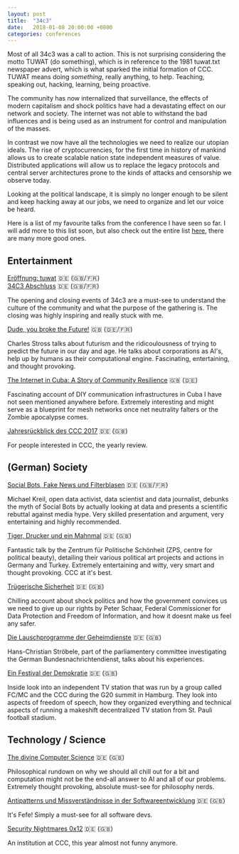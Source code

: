 ```yaml
---
layout: post
title:  "34c3"
date:   2018-01-08 20:00:00 +0800
categories: conferences
---
```


Most of all 34c3 was a call to action. This is not surprising considering the motto TUWAT (do something), which is in reference to the 1981 tuwat.txt newspaper advert, which is what sparked the initial formation of CCC. TUWAT means doing *something*, really anything, to help. Teaching, speaking out, hacking, learning, being proactive.

The community has now internalized that surveillance, the effects of modern capitalism and shock politics have had a devastating effect on our network and society. The internet was not able to withstand the bad influences and is being used as an instrument for control and manipulation of the masses.

In contrast we now have all the technologies we need to realize our utopian ideals. The rise of cryptocurrencies, for the first time in history of mankind allows us to create scalable nation state independent measures of value. Distributed applications will allow us to replace the legacy protocols and central server architectures prone to the kinds of attacks and censorship we observe today.

Looking at the political landscape, it is simply no longer enough to be silent and keep hacking away at our jobs, we need to organize and let our voice be heard.

Here is a list of my favourite talks from the conference I have seen so far. I will add more to this list soon, but also check out the entire list [here](https://media.ccc.de/c/34c3), there are many more good ones.

## Entertainment

[Eröffnung: tuwat](https://media.ccc.de/v/34c3-9292-eroffnung_tuwat) 🇩🇪 (🇬🇧/🇫🇷)  
[34C3 Abschluss](https://media.ccc.de/v/34c3-9293-abschluss) 🇩🇪 (🇬🇧/🇫🇷)

The opening and closing events of 34c3 are a must-see to understand the culture of the community and what the purpose of the gathering is. The closing was highly inspiring and really stuck with me.

[Dude, you broke the Future!](https://media.ccc.de/v/34c3-9270-dude_you_broke_the_future) 🇬🇧 (🇩🇪/🇫🇷)

Charles Stross talks about futurism and the ridicoulousness of trying to predict the future in our day and age. He talks about corporations as AI's, help up by humans as their computational engine. Fascinating, entertaining, and thought provoking.

[The Internet in Cuba: A Story of Community Resilience](https://media.ccc.de/v/34c3-8740-the_internet_in_cuba_a_story_of_community_resilience) 🇬🇧 (🇩🇪)

Fascinating account of DIY communication infrastructures in Cuba I have not seen mentioned anywhere before. Extremely interesting and might serve as a blueprint for mesh networks once net neutrality falters or the Zombie apocalypse comes.

[Jahresrückblick des CCC 2017](https://media.ccc.de/v/34c3-9262-jahresruckblick_des_ccc_2017) 🇩🇪 (🇬🇧)

For people interested in CCC, the yearly review.

## (German) Society

[Social Bots, Fake News und Filterblasen](https://media.ccc.de/v/34c3-9268-social_bots_fake_news_und_filterblasen) 🇩🇪 (🇬🇧/🇫🇷)

Michael Kreil, open data activist, data scientist and data journalist, debunks the myth of Social Bots by actually looking at data and presents a scientific rebuttal against media hype. Very skilled presentation and argument, very entertaining and highly recommended.

[Tiger, Drucker und ein Mahnmal](https://media.ccc.de/v/34c3-8896-tiger_drucker_und_ein_mahnmal) 🇩🇪 (🇬🇧)

Fantastic talk by the Zentrum für Politische Schönheit (ZPS, centre for political beauty), detailing their various political art projects and actions in Germany and Turkey. Extremely entertaining and witty, very smart and thought provoking. CCC at it's best.

[Trügerische Sicherheit](https://media.ccc.de/v/34c3-9287-trugerische_sicherheit) 🇩🇪 (🇬🇧)

Chilling account about shock politics and how the government convices us we need to give up our rights by Peter Schaar, Federal Commissioner for Data Protection and Freedom of Information, and how it doesnt make us feel any safer.

[Die Lauschprogramme der Geheimdienste](https://media.ccc.de/v/34c3-9289-die_lauschprogramme_der_geheimdienste) 🇩🇪 (🇬🇧)

Hans-Christian Ströbele, part of the parliamentery committee investigating the German Bundesnachrichtendienst, talks about his experiences.

[Ein Festival der Demokratie](https://media.ccc.de/v/34c3-9119-ein_festival_der_demokratie) 🇩🇪 (🇬🇧)

Inside look into an independent TV station that was run by a group called FC/MC and the CCC during the G20 summit in Hamburg. They look into aspects of freedom of speech, how they organized everything and technical aspects of running a makeshift decentralized TV station from St. Pauli football stadium.

## Technology / Science

[The divine Computer Science](https://media.ccc.de/v/34c3-8998-die_gottliche_informatik_the_divine_computer_science) 🇩🇪 (🇬🇧)

Philosophical rundown on why we should all chill out for a bit and computation might not be the end-all answer to AI and all of our problems. Extremely thought provoking, absolute must-see for philosophy nerds.

[Antipatterns und Missverständnisse in der Softwareentwicklung](https://media.ccc.de/v/34c3-9095-antipatterns_und_missverstandnisse_in_der_softwareentwicklung) 🇩🇪 (🇬🇧)

It's Fefe! Simply a must-see for all software devs.

[Security Nightmares 0x12](https://media.ccc.de/v/34c3-8888-security_nightmares_0x12) 🇩🇪 (🇬🇧)

An institution at CCC, this year almost not funny anymore.


